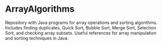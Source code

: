 # ArrayAlgorithms
Repository with Java programs for array operations and sorting algorithms. Includes finding duplicates, Quick Sort, Bubble Sort, Merge Sort, Selection Sort, and checking array subsets. Useful references for array manipulation and sorting techniques in Java.
